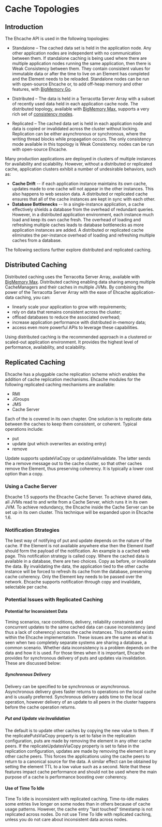 ---
---
# Cache Topologies <a name="Distributed-and-Replicated-Caching"/>



## Introduction

The Ehcache API is used in the following topologies:

* Standalone &ndash; The cached data set is held in the application node. Any other application nodes are independent with no communication between them. If standalone caching is being used where there are multiple application nodes running the same application, then there is Weak Consistency between them. They contain consistent values for immutable data or after the time to live on an Element has completed and the Element needs to be reloaded. Standalone nodes can be run with open-source Ehcache or, to add off-heap memory and other features, with [BigMemory Go](http://terracotta.org/products/bigmemorygo).

* Distributed &ndash; The data is held in a Terracotta Server Array with a subset of recently used data held in each application cache node. The distributed topology, available with [BigMemory Max](http://terracotta.org/products/bigmemorymax), supports a very rich set of [consistency modes](/documentation/2.8/get-started/consistency-options).

* Replicated – The cached data set is held in each application node and data is copied or invalidated across the cluster without locking. Replication can be either asynchronous or synchronous, where the writing thread blocks while propagation occurs. The only consistency mode available in this topology is Weak Consistency. nodes can be run with open-source Ehcache.


Many production applications are deployed in clusters of multiple
instances for availability and scalability. However, without a
distributed or replicated cache, application
clusters exhibit a number of undesirable behaviors, such as:

* **Cache Drift** -- if each application instance maintains its own cache,
  updates made to one cache will not appear in the other instances.  This
  also happens to web session data.  A distributed or replicated cache ensures that all
  of the cache instances are kept in sync with each other.
* **Database Bottlenecks** -- In a single-instance
  application, a cache effectively shields a database from the overhead of
  redundant queries.  However, in a distributed application environment,
  each instance much load and keep its own cache fresh.  The overhead of
  loading and refreshing multiple caches leads to database bottlenecks as
  more application instances are added.  A distributed or replicated cache eliminates
  the per-instance overhead of loading and refreshing multiple caches from
  a database.

The following sections further explore distributed and replicated caching.

## Distributed Caching
Distributed caching uses the Terracotta Server Array, available with [BigMemory Max](http://terracotta.org/products/bigmemorymax). Distributed caching enabling data sharing among multiple CacheManagers and their caches in multiple JVMs. By combining the power of the Terracotta Server Array with the ease of Ehcache application-data caching, you can:

* linearly scale your application to grow with requirements;
* rely on data that remains consistent across the cluster;
* offload databases to reduce the associated overhead;
* increase application performance with distributed in-memory data;
* access even more powerful APIs to leverage these capabilities.

Using distributed caching is the recommended approach in a clustered or scaled-out application environment. It provides the highest level of performance, availability, and scalability.


## Replicated Caching
Ehcache has a pluggable cache replication scheme which enables the addition of cache replication mechanisms.
Ehcache modules for the following replicated caching mechanisms are available:

* RMI
* JGroups
* JMS
* Cache Server

Each of the is covered in its own chapter.
 One solution is to replicate data between the caches to keep them
consistent, or coherent. Typical operations include:

* put
* update (put which overwrites an existing entry)
* remove

Update supports updateViaCopy or updateViaInvalidate. The latter
 sends the a remove message out to the cache cluster, so that other
 caches remove the Element, thus preserving coherency. It is typically
 a lower cost option than a copy.

### Using a Cache Server
Ehcache 1.5 supports the Ehcache Cache Server.
To achieve shared data, all JVMs read to and write from a Cache Server, which runs
it in its own JVM.
To achieve redundancy, the Ehcache inside the Cache Server can be set up in its own cluster.
This technique will be expanded upon in Ehcache 1.6.

### Notification Strategies
 The best way of notifying of put and update depends on the nature of
the cache.
 If the Element is not available anywhere else then the Element
itself should form the payload of the notification. An example is a
cached web page. This notification strategy is called copy.
 Where the cached data is available in a database, there are two
choices. Copy as before, or invalidate the data. By invalidating the
data, the application tied to the other cache instance will be forced
to refresh its cache from the database, preserving cache coherency.
Only the Element key needs to be passed over the network.
 Ehcache supports notification through copy and invalidate, selectable per cache.

### Potential Issues with Replicated Caching

#### Potential for Inconsistent Data
 Timing scenarios, race conditions, delivery, reliability
constraints and concurrent updates to the same cached data can cause
inconsistency (and thus a lack of coherency) across the cache
instances.
 This potential exists within the Ehcache implementation.
These issues are the same as what is seen when two completely
separate systems are sharing a database, a common scenario.
 Whether data inconsistency is a problem depends on the data and how it
is used. For those times when it is important, Ehcache provides for
synchronous delivery of puts and updates via invalidation. These are discussed below:

##### Synchronous Delivery
 Delivery can be specified to be synchronous or asynchronous.
Asynchronous delivery gives faster returns to operations on the local
cache and is usually preferred. Synchronous delivery adds time to the
local operation, however delivery of an update to
all peers in the cluster happens before the cache operation returns.

##### Put and Update via Invalidation
 The default is to update other caches by copying the new value to
them. If the replicatePutsViaCopy property is set to false in the
replication configuration, puts are made by removing the element in
any other cache peers. If the replicateUpdatesViaCopy property is set to false in the
replication configuration, updates are made by removing the element in
any other cache peers.
 This forces the applications using the cache
peers to return to a canonical source for the data.
 A similar effect can be obtained by setting the element TTL to a low value such
as a second.
 Note that these features impact cache performance and should
not be used where the main purpose of a cache is performance boosting over
coherency.

#### Use of Time To Idle
 Time To Idle is inconsistent with replicated caching. Time-to-idle makes some entries live longer on some
nodes than in others because of cache usage patterns. However, the cache entry "last touched" timestamp
is not replicated across nodes.
 Do not use Time To Idle with replicated caching, unless you do not care about inconsistent data across nodes.
